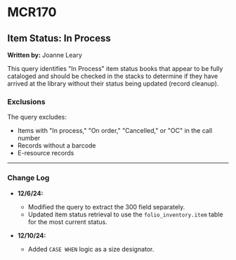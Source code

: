 # MCR170  
## Item Status: In Process  
**Written by:** Joanne Leary  

This query identifies "In Process" item status books that appear to be fully cataloged and should be checked in the stacks to 
determine if they have arrived at the library without their status being updated (record cleanup).  

### Exclusions  
The query excludes:  
- Items with "In process," "On order," "Cancelled," or "OC" in the call number  
- Records without a barcode  
- E-resource records  

---

### Change Log  

- **12/6/24:**  
  - Modified the query to extract the 300 field separately.  
  - Updated item status retrieval to use the `folio_inventory.item` table for the most current status.  

- **12/10/24:**  
  - Added `CASE WHEN` logic as a size designator.  

